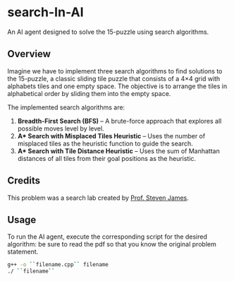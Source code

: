 # search-In-AI

An AI agent designed to solve the 15-puzzle using search algorithms.

## Overview

Imagine we have to implement three search algorithms to find solutions to the 15-puzzle, a classic sliding tile puzzle that consists of a 4×4 grid with alphabets tiles and one empty space. The objective is to arrange the tiles in alphabetical order by sliding them into the empty space.

The implemented search algorithms are:

1. **Breadth-First Search (BFS)** – A brute-force approach that explores all possible moves level by level.
2. **A\* Search with Misplaced Tiles Heuristic** – Uses the number of misplaced tiles as the heuristic function to guide the search.
3. **A\* Search with Tile Distance Heuristic** – Uses the sum of Manhattan distances of all tiles from their goal positions as the heuristic.

## Credits

This problem was a search lab created by [Prof. Steven James](https://www.wits.ac.za/people/academic-a-z-listing/j/stevenjameswitsacza/).

## Usage

To run the AI agent, execute the corresponding script for the desired algorithm:
be sure to read the pdf so that you know the original problem statement.

```bash
g++ -o ``filename.cpp`` filename
./ ``filename``
```
